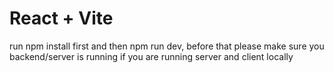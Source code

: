 # React + Vite

run npm install first
and then npm run dev, before that please make sure you backend/server is running if you are running server and client locally